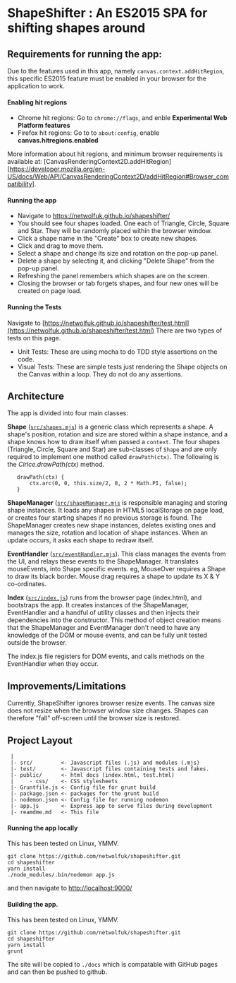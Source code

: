 # ShapeShifter : An ES2015 SPA for shifting shapes around

## Requirements for running the app:
Due to the features used in this app, namely `canvas.context.addHitRegion`, this specific ES2015 feature must be enabled in your browser for the application to work.

#### Enabling hit regions
- Chrome hit regions:  Go to `chrome://flags`, and enble **Experimental Web Platform features**
- Firefox hit regions: Go to to `about:config`, enable **canvas.hitregions.enabled**

More information about hit regions, and minimum browser requirements is available at: [CanvasRenderingContext2D.addHitRegion][https://developer.mozilla.org/en-US/docs/Web/API/CanvasRenderingContext2D/addHitRegion#Browser_compatibility].

#### Running the app
- Navigate to https://netwolfuk.github.io/shapeshifter/
- You should see four shapes loaded. One each of Triangle, Circle, Square and Star. They will be randomly placed within the browser window.
- Click a shape name in the "Create" box to create new shapes.
- Click and drag to move them.
- Select a shape and change its size and rotation on the pop-up panel.
- Delete a shape by selecting it, and clicking "Delete Shape" from the pop-up panel.
- Refreshing the panel remembers which shapes are on the screen. 
- Closing the browser or tab forgets shapes, and four new ones will be created on page load.

#### Running the Tests
Navigate to [https://netwolfuk.github.io/shapeshifter/test.html](https://netwolfuk.github.io/shapeshifter/test.html)
There are two types of tests on this page.
  - Unit Tests: These are using mocha to do TDD style assertions on the code.
  - Visual Tests: These are simple tests just rendering the Shape objects on the Canvas within a loop.  They do not do any assertions.  

## Architecture
The app is divided into four main classes:

**Shape** ([`src/shapes.mjs`](src/shapes.mjs)) is a generic class which represents a shape. A shape's position, rotation and size are stored within a shape instance, and a shape knows how to draw itself when passed a `context`. The four shapes (Triangle, Circle, Square and Star) are sub-classes of `Shape` and are only required to implement one method called `drawPath(ctx)`. The following is the *Cirlce.drawPath(ctx)* method.
 
 ```
    drawPath(ctx) {
        ctx.arc(0, 0, this.size/2, 0, 2 * Math.PI, false);
    }
 ``` 

**ShapeManager** ([`src/shapeManager.mjs`](src/shapeManager.mjs) is responsible managing and storing shape instances. It loads any shapes in HTML5 localStorage on page load, or creates four starting shapes if no previous storage is found. 
The ShapeManager creates new shape instances, deletes existing ones and manages the size, rotation and location of shape instances. When an update occurs, it asks each shape to redraw itself.

**EventHandler** ([`src/eventHandler.mjs`](src/eventHandler.mjs)). This class manages the events from the UI, and relays these events to the ShapeManager. It translates mouseEvents, into Shape specific events. eg, MouseOver requires a Shape to draw its black border. Mouse drag requires a shape to update its X & Y co-ordinates.

**Index** ([`src/index.js`](src/index.js)) runs from the browser page (index.html), and bootstraps the app. It creates instances of the ShapeManager, EventHandler and a handful of utility classes and then injects their dependencies into the constructor. This method of object creation means that the ShapeManager and EventManager don't need to have any knowledge of the DOM or mouse events, and can be fully unit tested outside the browser.

The index.js file registers for DOM events, and calls methods on the EventHandler when they occur.

## Improvements/Limitations
Currently, ShapeShifter ignores browser resize events. The canvas size does not resize when the browser window size changes. Shapes can therefore "fall" off-screen until the browser size is restored.

## Project Layout
```
 | 
 |- src/         <- Javascript files (.js) and modules (.mjs)
 |- test/        <- Javascript files containing tests and fakes.
 |- public/      <- html docs (index.html, test.html)
 |     - css/    <- CSS stylesheets  
 |- Gruntfile.js <- Config file for grunt build
 |- package.json <- packages for the grunt build
 |- nodemon.json <- Config file for running nodemon
 |- app.js       <- Express app to serve files during development
 |- reamdme.md   <- This file
```

#### Running the app locally
This has been tested on Linux, YMMV.
```
git clone https://github.com/netwolfuk/shapeshifter.git
cd shapeshifter
yarn install
./node_modules/.bin/nodemon app.js
```
and then navigate to [http://localhost:9000/](http://localhost:9000/)

#### Building the app.
This has been tested on Linux, YMMV.
```
git clone https://github.com/netwolfuk/shapeshifter.git
cd shapeshifter
yarn install
grunt
```

The site will be copied to `./docs` which is compatable with GitHub pages and can then be pushed to github.

